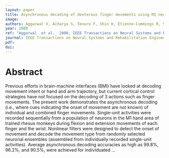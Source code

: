 ```yaml
---
layout: paper
title: Asynchronous decoding of dexterous finger movements using M1 neurons
image:
authors: Aggarwal V, Acharya S, Tenore F, Shin H, Etienne-Cummings R, Schieber MH, and Thakor NV.
year: 2008
ref: "Aggarwal _et al._ 2008. IEEE Transactions on Neural Systems and Rehabilitation Engineering vol. 16, no. 1: 3-14."
journal: IEEE Transactions on Neural Systems and Rehabilitation Engineering
pdf: 
doi: 
---
```


# Abstract
Previous efforts in brain-machine interfaces (BMI) have looked at decoding movement intent or hand and arm trajectory, but current cortical control strategies have not focused on the decoding of 3 actions such as finger movements. The present work demonstrates the asynchronous decoding (i.e., where cues indicating the onset of movement are not known) of individual and combined finger movements. Single-unit activities were recorded sequentially from a population of neurons in the M1 hand area of trained rhesus monkeys during flexion and extension movements of each finger and the wrist. Nonlinear filters were designed to detect the onset of movement and decode the movement type from randomly selected neuronal ensembles (assembled from individually recorded single-unit activities). Average asynchronous decoding accuracies as high as 99.8%, 96.2%, and 90.5%, were achieved for individuated …

